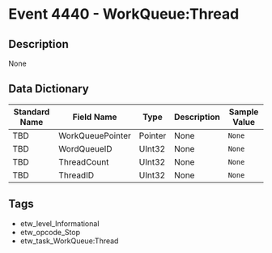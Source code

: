 # Event 4440 - WorkQueue:Thread

## Description
None

## Data Dictionary
|Standard Name|Field Name|Type|Description|Sample Value|
|---|---|---|---|---|
|TBD|WorkQueuePointer|Pointer|None|`None`|
|TBD|WordQueueID|UInt32|None|`None`|
|TBD|ThreadCount|UInt32|None|`None`|
|TBD|ThreadID|UInt32|None|`None`|

## Tags
* etw_level_Informational
* etw_opcode_Stop
* etw_task_WorkQueue:Thread